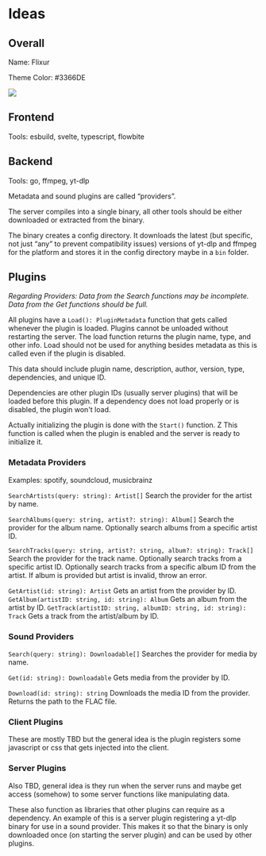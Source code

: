 # Ideas

## Overall

Name: Flixur

Theme Color: #3366DE

![](https://img.shields.io/badge/PREVIEW-3366DE)

## Frontend

Tools: esbuild, svelte, typescript, flowbite

## Backend

Tools: go, ffmpeg, yt-dlp

Metadata and sound plugins are called “providers”.

The server compiles into a single binary, all other tools should be either downloaded or extracted from the binary.

The binary creates a config directory. It downloads the latest (but specific, not just “any” to prevent compatibility issues) versions of yt-dlp and ffmpeg for the platform and stores it in the config directory maybe in a `bin` folder.

## Plugins

*Regarding Providers: 
Data from the Search functions may be incomplete. Data from the Get functions should be full.*

All plugins have a `Load(): PluginMetadata` function that gets called whenever the plugin is loaded. Plugins cannot be unloaded without restarting the server. The load function returns the plugin name, type, and other info. Load should not be used for anything besides metadata as this is called even if the plugin is disabled.

This data should include plugin name, description, author, version, type, dependencies, and unique ID.

Dependencies are other plugin IDs (usually server plugins) that will be loaded before this plugin. If a dependency does not load properly or is disabled, the plugin won't load.

Actually initializing the plugin is done with the `Start()` function. Z This function is called when the plugin is enabled and the server is ready to initialize it.

### Metadata Providers

Examples: spotify, soundcloud, musicbrainz

`SearchArtists(query: string): Artist[]` Search the provider for the artist by name.

`SearchAlbums(query: string, artist?: string): Album[]` Search the provider for the album name. Optionally search albums from a specific artist ID.

`SearchTracks(query: string, artist?: string, album?: string): Track[]` Search the provider for the track name. Optionally search tracks from a specific artist ID. Optionally search tracks from a specific album ID from the artist. If album is provided but artist is invalid, throw an error.

`GetArtist(id: string): Artist` Gets an artist from the provider by ID.
`GetAlbum(artistID: string, id: string): Album` Gets an album from the artist by ID.
`GetTrack(artistID: string, albumID: string, id: string): Track` Gets a track from the artist/album by ID.

### Sound Providers

`Search(query: string): Downloadable[]` Searches the provider for media by name.

`Get(id: string): Downloadable` Gets media from the provider by ID.

`Download(id: string): string` Downloads the media ID from the provider. Returns the path to the FLAC file.

### Client Plugins

These are mostly TBD but the general idea is the plugin registers some javascript or css that gets injected into the client.

### Server Plugins

Also TBD, general idea is they run when the server runs and maybe get access (somehow) to some server functions like manipulating data.

These also function as libraries that other plugins can require as a dependency. An example of this is a server plugin registering a yt-dlp binary for use in a sound provider. This makes it so that the binary is only downloaded once (on starting the server plugin) and can be used by other plugins.
